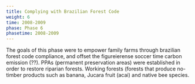 ```yaml
---
title: Complying with Brazilian Forest Code
weight: 6
time: 2008-2009
phase: Phase 6
phasetime: 2008-2009
---
```

The goals of this phase were to empower family farms through brazilian forest code compliance, and offset the figureierense soccer time carbon emission (??). PPAs (permanent preservation areas) were established in order to restore riparian forests. Working forests (forests that produce no-timber products such as banana, Jucara fruit (acai) and native bee species. 
